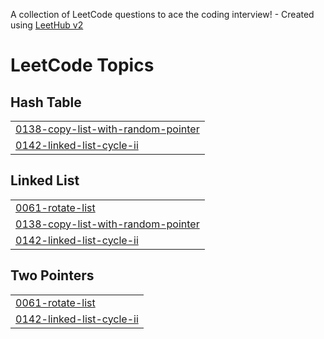 A collection of LeetCode questions to ace the coding interview! - Created using [LeetHub v2](https://github.com/arunbhardwaj/LeetHub-2.0)
<!---LeetCode Topics Start-->
# LeetCode Topics
## Hash Table
|  |
| ------- |
| [0138-copy-list-with-random-pointer](https://github.com/Saurav50/Leetcode/tree/master/0138-copy-list-with-random-pointer) |
| [0142-linked-list-cycle-ii](https://github.com/Saurav50/Leetcode/tree/master/0142-linked-list-cycle-ii) |
## Linked List
|  |
| ------- |
| [0061-rotate-list](https://github.com/Saurav50/Leetcode/tree/master/0061-rotate-list) |
| [0138-copy-list-with-random-pointer](https://github.com/Saurav50/Leetcode/tree/master/0138-copy-list-with-random-pointer) |
| [0142-linked-list-cycle-ii](https://github.com/Saurav50/Leetcode/tree/master/0142-linked-list-cycle-ii) |
## Two Pointers
|  |
| ------- |
| [0061-rotate-list](https://github.com/Saurav50/Leetcode/tree/master/0061-rotate-list) |
| [0142-linked-list-cycle-ii](https://github.com/Saurav50/Leetcode/tree/master/0142-linked-list-cycle-ii) |
<!---LeetCode Topics End-->